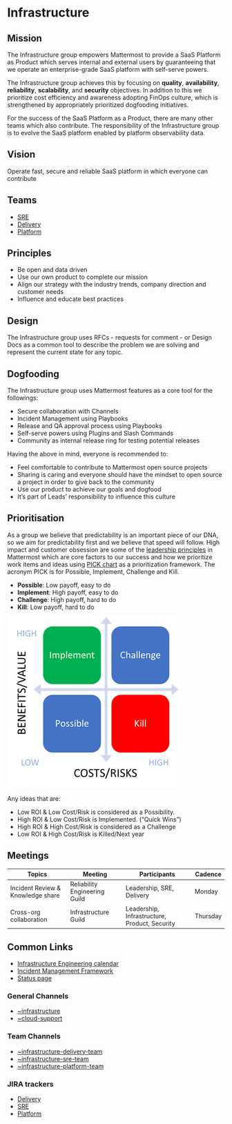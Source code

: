 # Infrastructure

## Mission

The Infrastructure group empowers Mattermost to provide a SaaS Platform as Product which serves internal and external users by guaranteeing that we operate an enterprise-grade SaaS platform with self-serve powers.

The Infrastructure group achieves this by focusing on **quality**, **availability**, **reliability**, **scalability**, and **security** objectives. In addition to this we prioritize cost efficiency and awareness adopting FinOps culture, which is strengthened by appropriately prioritized dogfooding initiatives.

For the success of the SaaS Platform as a Product, there are many other teams which also contribute. The responsibility of the Infrastructure group is to evolve the SaaS platform enabled by platform observability data. 

## Vision

Operate fast, secure and reliable SaaS platform in which everyone can contribute

## Teams

- [SRE](/operations/research-and-development/organization/sre.md)
- [Delivery](/operations/research-and-development/organization/delivery.md)
- [Platform](/operations/research-and-development/organization/cloud_platform.md)

## Principles

- Be open and data driven
- Use our own product to complete our mission
- Align our strategy with the industry trends, company direction and customer needs
- Influence and educate best practices

## Design
The Infrastructure group uses RFCs - requests for comment - or Design Docs as a common tool to describe the problem we are solving and represent the current state for any topic.

## Dogfooding
The Infrastructure group uses Mattermost features as a core tool for the followings: 
- Secure collaboration with Channels 
- Incident Management using Playbooks
- Release and QA approval process using Playbooks
- Self-serve powers using Plugins and Slash Commands
- Community as internal release ring for testing potential releases

Having the above in mind, everyone is recommended to:
- Feel comfortable to contribute to Mattermost open source projects
- Sharing is caring and everyone should have the mindset to open source a project in order to give back to the community
- Use our product to achieve our goals and dogfood
- It’s part of Leads’ responsibility to influence this culture

## Prioritisation
As a group we believe that predictability is an important piece of our DNA, so we aim for predictability first and we believe that speed will follow. High impact and customer obsession are some of the [leadership principles](https://handbook.mattermost.com/company/about-mattermost#leadership-principles) in Mattermost which are core factors to our success and how we prioritize work items and ideas using [PICK chart](https://en.wikipedia.org/wiki/Pick_chart) as a prioritization framework. The acronym PICK is for Possible, Implement, Challenge and Kill.
- **Possible**: Low payoff, easy to do
- **Implement**: High payoff, easy to do
- **Challenge**: High payoff, hard to do
- **Kill**: Low payoff, hard to do

![](../../../../.gitbook/assets/pick-chart-prioritisation.png)

Any ideas that are:
- Low ROI & Low Cost/Risk is considered as a Possibility. 
- High ROI & Low Cost/Risk is Implemented. (“Quick Wins”) 
- High ROI & High Cost/Risk is considered as a Challenge 
- Low ROI & High Cost/Risk is Killed/Next year

## Meetings

| Topics                             | Meeting                    | Participants                    | Cadence |
|------------------------------------|----------------------------|---------------------------------|---------|
| Incident Review & Knowledge share  | Reliability Engineering Guild | Leadership, SRE, Delivery    | Monday  |
| Cross-org collaboration            | Infrastructure Guild    | Leadership, Infrastructure, Product, Security | Thursday  |

## Common Links

- [Infrastructure Engineering calendar](https://calendar.google.com/calendar/u/0?cid=Y19lNjg4MzNkMmZiMjNmY2VlMDgwOGJkODkwNzMwMTQ5OGZhOGY4MGI1OWVkNjlhNmUwNGU3MDEyYzNlMjljNGM1QGdyb3VwLmNhbGVuZGFyLmdvb2dsZS5jb20)
- [Incident Management Framework](https://docs.google.com/document/d/10a2n8Er11Y4QN6VahgUNmMtKpxiqJo1GlxsGq0s3bIg/edit)
- [Status page](https://status.mattermost.com/)

### General Channels
- [~infrastructure](https://community.mattermost.com/private-core/channels/infrastructure)
- [~cloud-support](https://community.mattermost.com/private-core/channels/cloud-support)

### Team Channels
- [~infrastructure-delivery-team](https://community.mattermost.com/private-core/channels/infrastructure-delivery-team)
- [~infrastructure-sre-team](https://community.mattermost.com/private-core/channels/infrastructure-sre-team)
- [~infrastructure-platform-team](https://community.mattermost.com/private-core/channels/infrastructure-platform-team)

### JIRA trackers
- [Delivery](https://mattermost.atlassian.net/jira/software/c/projects/CLD/boards/112)
- [SRE](https://mattermost.atlassian.net/jira/software/c/projects/CLD/boards/109)
- [Platform](https://mattermost.atlassian.net/jira/software/c/projects/CLD/boards/129)
